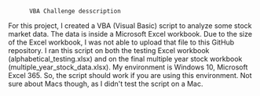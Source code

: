           VBA Challenge desscription

For this project, I created a VBA (Visual Basic) script to analyze some stock market data. The data is inside a Microsoft Excel workbook.
Due to the size of the Excel workbook, I was not able to upload that file to this GitHub repository.
I ran this script on both the testing Excel workbook (alphabetical_testing.xlsx) and on the final multiple year stock workbook (multiple_year_stock_data.xlsx).
My environment is Windows 10, Microsoft Excel 365. So, the script should work if you are using this environment. Not sure about Macs though, as I didn't test the script on a Mac.
